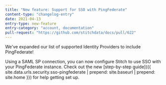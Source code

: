 ```yaml
---
title: "New feature: Support for SSO with PingFederate"
content-type: "changelog-entry"
date: 2021-04-13
entry-type: new-feature
entry-category: "account, documentation"
pull-request: "https://github.com/stitchdata/docs/pull/622"
---
```

We've expanded our list of supported Identity Providers to include PingFederate!

Using a SAML SP connection, you can now configure Stitch to use SSO with your PingFederate instance. Check out the new [step-by-step guide]({{ site.data.urls.security.sso-pingfederate | prepend: site.baseurl | prepend: site.home }}) for help getting set up.